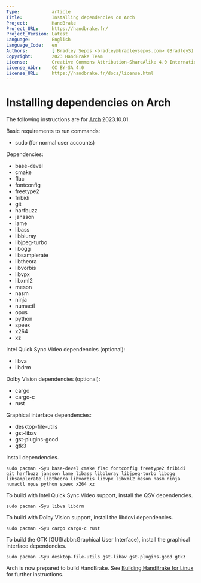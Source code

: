 ```yaml
---
Type:            article
Title:           Installing dependencies on Arch
Project:         HandBrake
Project_URL:     https://handbrake.fr/
Project_Version: Latest
Language:        English
Language_Code:   en
Authors:         [ Bradley Sepos <bradley@bradleysepos.com> (BradleyS) ]
Copyright:       2023 HandBrake Team
License:         Creative Commons Attribution-ShareAlike 4.0 International
License_Abbr:    CC BY-SA 4.0
License_URL:     https://handbrake.fr/docs/license.html
---
```


Installing dependencies on Arch
===============================

The following instructions are for [Arch](https://www.archlinux.org) 2023.10.01.

Basic requirements to run commands:

- sudo (for normal user accounts)

Dependencies:

- base-devel
- cmake
- flac
- fontconfig
- freetype2
- fribidi
- git
- harfbuzz
- jansson
- lame
- libass
- libbluray
- libjpeg-turbo
- libogg
- libsamplerate
- libtheora
- libvorbis
- libvpx
- libxml2
- meson
- nasm
- ninja
- numactl
- opus
- python
- speex
- x264
- xz

Intel Quick Sync Video dependencies (optional):

- libva
- libdrm

Dolby Vision dependencies (optional):

- cargo
- cargo-c
- rust

Graphical interface dependencies:

- desktop-file-utils
- gst-libav
- gst-plugins-good
- gtk3

Install dependencies.

    sudo pacman -Syu base-devel cmake flac fontconfig freetype2 fribidi git harfbuzz jansson lame libass libbluray libjpeg-turbo libogg libsamplerate libtheora libvorbis libvpx libxml2 meson nasm ninja numactl opus python speex x264 xz

To build with Intel Quick Sync Video support, install the QSV dependencies.

    sudo pacman -Syu libva libdrm

To build with Dolby Vision support, install the libdovi dependencies.

    sudo pacman -Syu cargo cargo-c rust

To build the GTK [GUI](abbr:Graphical User Interface), install the graphical interface dependencies.

    sudo pacman -Syu desktop-file-utils gst-libav gst-plugins-good gtk3

Arch is now prepared to build HandBrake. See [Building HandBrake for Linux](build-linux.html) for further instructions.
